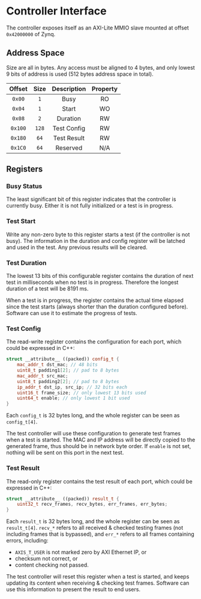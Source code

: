 # Controller Interface

The controller exposes itself as an AXI-Lite MMIO slave mounted at offset `0x42000000` of Zynq.

## Address Space

Size are all in bytes. Any access must be aligned to 4 bytes, and only lowest 9 bits of address is used (512 bytes address space in total).

| Offset  | Size  | Description | Property |
| :-----: | :---: | :---------: | :------: |
| `0x00`  |  `1`  |    Busy     |    RO    |
| `0x04`  |  `1`  |    Start    |    WO    |
| `0x08`  |  `2`  |  Duration   |    RW    |
| `0x100` | `128` | Test Config |    RW    |
| `0x180` | `64`  | Test Result |    RW    |
| `0x1C0` | `64`  |  Reserved   |   N/A    |

## Registers

### Busy Status

The least significant bit of this register indicates that the controller is currently busy. Either it is not fully initialized or a test is in progress.

### Test Start

Write any non-zero byte to this register starts a test (if the controller is not busy). The information in the duration and config register will be latched and used in the test. Any previous results will be cleared.

### Test Duration

The lowest 13 bits of this configurable register contains the duration of next test in milliseconds when no test is in progress. Therefore the longest duration of a test will be 8191 ms.

When a test is in progress, the register contains the actual time elapsed since the test starts (always shorter than the duration configured before). Software can use it to estimate the progress of tests.

### Test Config

The read-write register contains the configuration for each port, which could be expressed in C++:

```c++
struct __attribute__ ((packed)) config_t {
    mac_addr_t dst_mac; // 48 bits
    uint8_t padding1[2]; // pad to 8 bytes
    mac_addr_t src_mac;
    uint8_t padding2[2]; // pad to 8 bytes
    ip_addr_t dst_ip, src_ip; // 32 bits each
    uint16_t frame_size; // only lowest 13 bits used
    uint64_t enable; // only lowest 1 bit used
}
```

Each `config_t` is 32 bytes long, and the whole register can be seen as `config_t[4]`.

The test controller will use these configuration to generate test frames when a test is started. The MAC and IP address will be directly copied to the generated frame, thus should be in network byte order. If `enable` is not set, nothing will be sent on this port in the next test.

### Test Result

The read-only register contains the test result of each port, which could be expressed in C++:

```c++
struct __attribute__ ((packed)) result_t {
    uint32_t recv_frames, recv_bytes, err_frames, err_bytes;
}
```

Each `result_t` is 32 bytes long, and the whole register can be seen as `result_t[4]`. `recv_*` refers to all received & checked testing frames (not including frames that is bypassed), and `err_*` refers to all frames containing errors, including:

* `AXIS_T_USER` is not marked zero by AXI Ethernet IP, or
* checksum not correct, or
* content checking not passed.

The test controller will reset this register when a test is started, and keeps updating its content when receiving & checking test frames. Software can use this information to present the result to end users.
